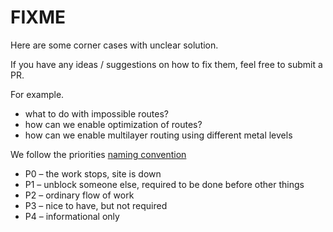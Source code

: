 # FIXME

Here are some corner cases with unclear solution.

If you have any ideas / suggestions on how to fix them, feel free to submit a PR.

For example.

- what to do with impossible routes?
- how can we enable optimization of routes?
- how can we enable multilayer routing using different metal levels

We follow the priorities [naming convention](https://piousbox.com/2019/06/definition-of-priority-codes-p0-p1-p2-p3-p4-in-technical-development/)

- P0 – the work stops, site is down
- P1 – unblock someone else, required to be done before other things
- P2 – ordinary flow of work
- P3 – nice to have, but not required
- P4 – informational only
